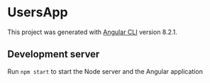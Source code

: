 # UsersApp

This project was generated with [Angular CLI](https://github.com/angular/angular-cli) version 8.2.1.

## Development server

Run `npm start` to start the Node server and the Angular application
